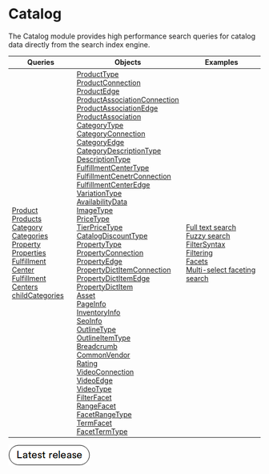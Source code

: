 # Catalog

The Catalog module provides high performance search queries for catalog data directly from the search index engine.

| Queries                                                             	| Objects                                        	| Examples                                                                    	|
|--------------------------------------------------------------------	|-------------------------------------------------	|----------------------------------------------------------------------------	|
| [Product](queries/product.md)<br> [Products](queries/products.md)<br> [Category](queries/category.md)<br> [Categories](queries/categories.md)<br> [Property](queries/property.md)<br> [Properties](queries/properties.md)<br> [Fulfillment Center](queries/fulfillment-center.md)<br> [Fulfillment Centers](queries/fulfillment-centers.md)<br> [childCategories](queries/child-categories.md)<br> 	| [ProductType](objects/ProductType.md)<br> [ProductConnection](objects/ProductConnection/ProductConnection.md)<br> [ProductEdge](objects/ProductConnection/ProductEdge.md)<br> [ProductAssociationConnection](objects/ProductAssociation/ProductAssociationConnection.md)<br> [ProductAssociationEdge](objects/ProductAssociation/ProductAssociationEdge.md)<br> [ProductAssociation](objects/ProductAssociation/ProductAssociation.md)<br> [CategoryType](objects/category/CategoryType.md)<br> [CategoryConnection](objects/category/CategoryConnection.md)<br> [CategoryEdge](objects/category/CategoryEdge.md)<br> [CategoryDescriptionType](objects/category/CategoryDescriptionType.md)<br> [DescriptionType](objects/DescriptionType.md)<br> [FulfillmentCenterType](objects/FulfillmentCenterType.md)<br> [FulfillmentCenetrConnection](objects/FulfillmentCenterConnection.md)<br> [FulfillmentCenterEdge](objects/FulfillmentCenterEdge.md)<br> [VariationType](objects/VariationType.md)<br> [AvailabilityData](objects/AvailabilityData.md)<br> [ImageType](objects/ImageType.md)<br> [PriceType](objects/Price/PriceType.md)<br> [TierPriceType](objects/Price/TierPriceType.md)<br> [CatalogDiscountType](objects/Price/CatalogDiscountType.md)<br> [PropertyType](objects/Property/Property.md)<br> [PropertyConnection](objects/Property/PropertyConnection.md)<br> [PropertyEdge](objects/Property/PropertyEdge.md)<br> [PropertyDictItemConnection](objects/Property/PropertyDictItemConnection.md)<br> [PropertyDictItemEdge](objects/Property/PropertyDictItemEdge.md)<br> [PropertyDictItem](objects/Property/PropertyDictItem.md)<br> [Asset](objects/Asset.md)<br> [PageInfo](objects/PageInfo.md)<br> [InventoryInfo](objects/InventoryInfo.md)<br> [SeoInfo](objects/SeoInfo.md)<br> [OutlineType](objects/OutlineType.md)<br> [OutlineItemType](objects/OutlineItemType.md)<br> [Breadcrumb](objects/Breadcrumb.md)<br> [CommonVendor](objects/CommonVendor/Commonvendor.md)<br> [Rating](objects/CommonVendor/Rating.md)<br> [VideoConnection](objects/VideoConnection/VideoConnection.md)<br> [VideoEdge](objects/VideoConnection/VideoEdge.md)<br> [VideoType](objects/VideoConnection/VideoType.md)<br> [FilterFacet](objects/Facets/FilterFacet.md)<br> [RangeFacet](objects/Facets/RangeFacet.md)<br> [FacetRangeType](objects/Facets/FacetRangeType.md)<br> [TermFacet](objects/Facets/TermFacet.md)<br> [FacetTermType](objects/Facets/facetTermType.md)<br>	| [Full text search](examples/full-text-search.md)<br> [Fuzzy search](examples/fuzzy-search.md)<br> [FilterSyntax](examples/filter-syntax.md)<br> [Filtering](examples/filtering.md)</br> [Facets](examples/facets.md)<br> [Multi-select faceting search](examples/multi-select-faceting-search.md)<br> 	|


[![Download module](../media/latest_release.png)](https://github.com/VirtoCommerce/vc-module-x-catalog/releases/latest)
